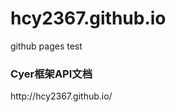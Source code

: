 hcy2367.github.io
=================

github pages test
<h3>Cyer框架API文档</h3>
<p>http://hcy2367.github.io/</p>
